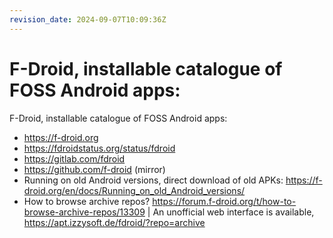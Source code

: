 ```yaml
---
revision_date: 2024-09-07T10:09:36Z
---
```

# F-Droid, installable catalogue of FOSS Android apps:
F-Droid, installable catalogue of FOSS Android apps:
* https://f-droid.org
* https://fdroidstatus.org/status/fdroid
* https://gitlab.com/fdroid
* https://github.com/f-droid (mirror)
* Running on old Android versions, direct download of old APKs: https://f-droid.org/en/docs/Running_on_old_Android_versions/
* How to browse archive repos? https://forum.f-droid.org/t/how-to-browse-archive-repos/13309 | An unofficial web interface is available, https://apt.izzysoft.de/fdroid/?repo=archive